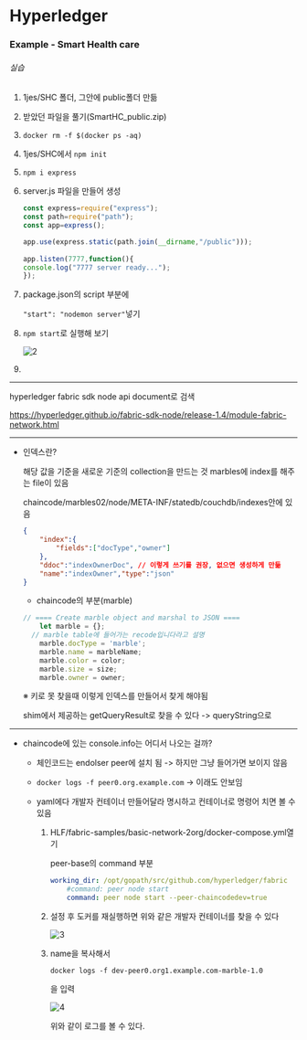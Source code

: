 # Hyperledger

### Example - Smart Health care



###### 실습

1. 1jes/SHC 폴더, 그안에 public폴더 만듦



2. 받았던 파일을 풀기(SmartHC_public.zip)



3. `docker rm -f $(docker ps -aq)`



4. 1jes/SHC에서 `npm init`



5. `npm i express`



6. server.js 파일을 만들어 생성

   ```javascript
   const express=require("express");
   const path=require("path");
   const app=express();
   
   app.use(express.static(path.join(__dirname,"/public")));
                                    
   app.listen(7777,function(){
   console.log("7777 server ready...");
   });
   ```



7. package.json의 script 부분에

   `"start": "nodemon server"`넣기



8. `npm start`로 실행해 보기

   ![2](https://user-images.githubusercontent.com/20276476/80778040-0c90cb00-8ba2-11ea-815b-5c7fdcacbecd.png)



9. 





*****



hyperledger fabric sdk node api document로 검색

https://hyperledger.github.io/fabric-sdk-node/release-1.4/module-fabric-network.html



*****



* 인덱스란?

  해당 값을 기준을 새로운 기준의 collection을 만드는 것 
  marbles에 index를 해주는 file이 있음

  chaincode/marbles02/node/META-INF/statedb/couchdb/indexes안에 있음

  ```json
  {
      "index":{
          "fields":["docType","owner"]
      },
      "ddoc":"indexOwnerDoc", // 이렇게 쓰기를 권장, 없으면 생성하게 만듦
      "name":"indexOwner","type":"json"
  }
  ```

  

  * chaincode의 부분(marble)

  ```javascript
  // ==== Create marble object and marshal to JSON ====
      let marble = {};
  	// marble table에 들어가는 recode입니다라고 설명
      marble.docType = 'marble';	
      marble.name = marbleName;
      marble.color = color;
      marble.size = size;
      marble.owner = owner;
  ```

  ※ 키로 못 찾을때 이렇게 인덱스를 만들어서 찾게 해야됨

  shim에서 제공하는 getQueryResult로 찾을 수 있다 -> queryString으로



*****



* chaincode에 있는 console.info는 어디서 나오는 걸까?

  * 체인코드는 endolser peer에 설치 됨 -> 하지만 그냥 들어가면 보이지 않음

  * `docker logs -f peer0.org.example.com` -> 이래도 안보임

  * yaml에다 개발자 컨테이너 만들어달라 명시하고 컨테이너로 명령어 치면 볼 수 있음

    1. HLF/fabric-samples/basic-network-2org/docker-compose.yml열기

       peer-base의 command 부분

       ```yaml
       working_dir: /opt/gopath/src/github.com/hyperledger/fabric
           #command: peer node start
           command: peer node start --peer-chaincodedev=true
       ```

       

    2. 설정 후 도커를 재실행하면 위와 같은 개발자 컨테이너를 찾을 수 있다

       ![3](https://user-images.githubusercontent.com/20276476/80856679-ded18200-8c86-11ea-82dd-bec47e1457c6.png)

       

    3. name을 복사해서 

       `docker logs -f dev-peer0.org1.example.com-marble-1.0`

       을 입력

       ![4](https://user-images.githubusercontent.com/20276476/80856730-47206380-8c87-11ea-926c-beb22fefb1d8.png)

       위와 같이 로그를 볼 수 있다.


